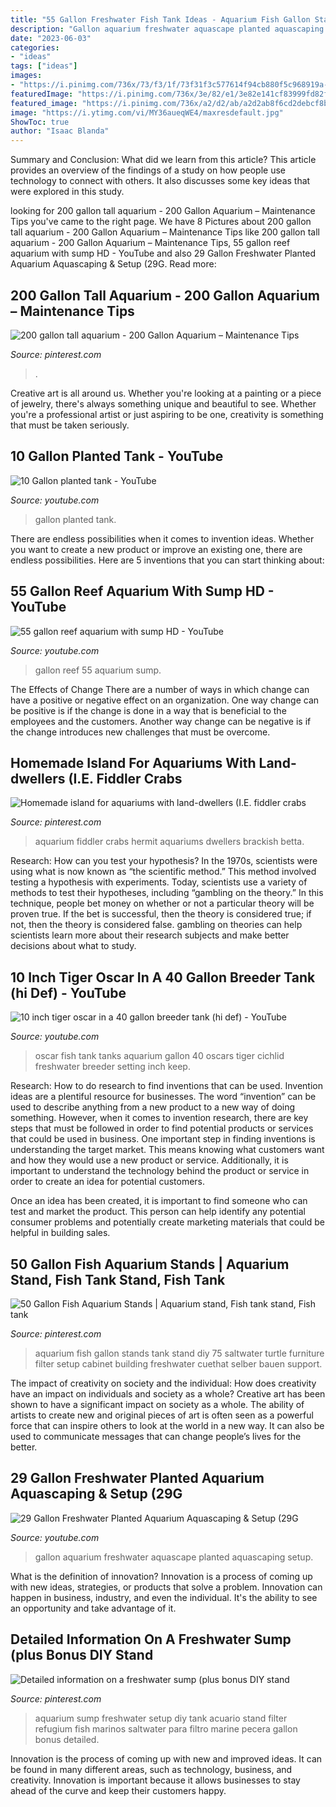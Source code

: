 ```yaml
---
title: "55 Gallon Freshwater Fish Tank Ideas - Aquarium Fish Gallon Stands Tank Stand Diy 75 Saltwater Turtle Furniture Filter Setup Cabinet Building Freshwater Cuethat Selber Bauen Support"
description: "Gallon aquarium freshwater aquascape planted aquascaping setup"
date: "2023-06-03"
categories:
- "ideas"
tags: ["ideas"]
images:
- "https://i.pinimg.com/736x/73/f3/1f/73f31f3c577614f94cb880f5c968919a--aquarium-maintenance-water-garden.jpg"
featuredImage: "https://i.pinimg.com/736x/3e/82/e1/3e82e141cf83999fd82fb0cb9247cb74--aquarium-design-aquarium-ideas.jpg"
featured_image: "https://i.pinimg.com/736x/a2/d2/ab/a2d2ab8f6cd2debcf8b2ff10107e2379--diy-aquarium-stand-aquarium-design.jpg"
image: "https://i.ytimg.com/vi/MY36aueqWE4/maxresdefault.jpg"
ShowToc: true
author: "Isaac Blanda"
---
```



Summary and Conclusion: What did we learn from this article?
This article provides an overview of the findings of a study on how people use technology to connect with others. It also discusses some key ideas that were explored in this study.

	

		
looking for 200 gallon tall aquarium - 200 Gallon Aquarium – Maintenance Tips you've came to the right page. We have 8 Pictures about 200 gallon tall aquarium - 200 Gallon Aquarium – Maintenance Tips like 200 gallon tall aquarium - 200 Gallon Aquarium – Maintenance Tips, 55 gallon reef aquarium with sump HD - YouTube and also 29 Gallon Freshwater Planted Aquarium Aquascaping &amp; Setup (29G. Read more:
		
    
## 200 Gallon Tall Aquarium - 200 Gallon Aquarium – Maintenance Tips

<img loading=lazy src="https://i.pinimg.com/736x/73/f3/1f/73f31f3c577614f94cb880f5c968919a--aquarium-maintenance-water-garden.jpg" onerror="this.onerror=null;this.src='https://tse1.mm.bing.net/th?id=OIP._OudyyK99XUlnSimNDUUAwHaE7&amp;pid=15.1';" alt="200 gallon tall aquarium - 200 Gallon Aquarium – Maintenance Tips">

_Source: pinterest.com_

>. 

	

Creative art is all around us. Whether you're looking at a painting or a piece of jewelry, there's always something unique and beautiful to see. Whether you're a professional artist or just aspiring to be one, creativity is something that must be taken seriously.

    
## 10 Gallon Planted Tank - YouTube

<img loading=lazy src="https://i.ytimg.com/vi/MY36aueqWE4/maxresdefault.jpg" onerror="this.onerror=null;this.src='https://tse2.mm.bing.net/th?id=OIP.xApKJ_kKvDKoUr1WasfqEgHaEK&amp;pid=15.1';" alt="10 Gallon planted tank - YouTube">

_Source: youtube.com_

>gallon planted tank. 

	

There are endless possibilities when it comes to invention ideas. Whether you want to create a new product or improve an existing one, there are endless possibilities. Here are 5 inventions that you can start thinking about: 

    
## 55 Gallon Reef Aquarium With Sump HD - YouTube

<img loading=lazy src="https://i.ytimg.com/vi/-2sa373HEsI/maxresdefault.jpg" onerror="this.onerror=null;this.src='https://tse4.mm.bing.net/th?id=OIP.ThwxB6c3PtZRvjhuf1KWMgHaEK&amp;pid=15.1';" alt="55 gallon reef aquarium with sump HD - YouTube">

_Source: youtube.com_

>gallon reef 55 aquarium sump. 

	

The Effects of Change
There are a number of ways in which change can have a positive or negative effect on an organization. One way change can be positive is if the change is done in a way that is beneficial to the employees and the customers. Another way change can be negative is if the change introduces new challenges that must be overcome.

    
## Homemade Island For Aquariums With Land-dwellers (I.E. Fiddler Crabs

<img loading=lazy src="https://i.pinimg.com/736x/1a/11/77/1a1177e8b856f1e472dfd772a6f82f94.jpg" onerror="this.onerror=null;this.src='https://tse2.mm.bing.net/th?id=OIP.D-055VxnBCQN2ePZ5wO-QQHaFj&amp;pid=15.1';" alt="Homemade island for aquariums with land-dwellers (I.E. fiddler crabs">

_Source: pinterest.com_

>aquarium fiddler crabs hermit aquariums dwellers brackish betta. 

	

Research: How can you test your hypothesis?
In the 1970s, scientists were using what is now known as “the scientific method.” This method involved testing a hypothesis with experiments. Today, scientists use a variety of methods to test their hypotheses, including “gambling on the theory.” In this technique, people bet money on whether or not a particular theory will be proven true. If the bet is successful, then the theory is considered true; if not, then the theory is considered false. gambling on theories can help scientists learn more about their research subjects and make better decisions about what to study.

    
## 10 Inch Tiger Oscar In A 40 Gallon Breeder Tank (hi Def) - YouTube

<img loading=lazy src="https://i.ytimg.com/vi/MaKzl5TekUY/maxresdefault.jpg" onerror="this.onerror=null;this.src='https://tse4.mm.bing.net/th?id=OIP.dRLrzA1uo60lSYR2X0tarAHaEK&amp;pid=15.1';" alt="10 inch tiger oscar in a 40 gallon breeder tank (hi def) - YouTube">

_Source: youtube.com_

>oscar fish tank tanks aquarium gallon 40 oscars tiger cichlid freshwater breeder setting inch keep. 

	

Research: How to do research to find inventions that can be used.
Invention ideas are a plentiful resource for businesses. The word “invention” can be used to describe anything from a new product to a new way of doing something. However, when it comes to invention research, there are key steps that must be followed in order to find potential products or services that could be used in business. 
One important step in finding inventions is understanding the target market. This means knowing what customers want and how they would use a new product or service. Additionally, it is important to understand the technology behind the product or service in order to create an idea for potential customers. 

Once an idea has been created, it is important to find someone who can test and market the product. This person can help identify any potential consumer problems and potentially create marketing materials that could be helpful in building sales.

    
## 50 Gallon Fish Aquarium Stands | Aquarium Stand, Fish Tank Stand, Fish Tank

<img loading=lazy src="https://i.pinimg.com/736x/a2/d2/ab/a2d2ab8f6cd2debcf8b2ff10107e2379--diy-aquarium-stand-aquarium-design.jpg" onerror="this.onerror=null;this.src='https://tse3.mm.bing.net/th?id=OIP.ZmJvkl_-3p4-YGPVxf-KUQHaJ3&amp;pid=15.1';" alt="50 Gallon Fish Aquarium Stands | Aquarium stand, Fish tank stand, Fish tank">

_Source: pinterest.com_

>aquarium fish gallon stands tank stand diy 75 saltwater turtle furniture filter setup cabinet building freshwater cuethat selber bauen support. 

	

The impact of creativity on society and the individual: How does creativity have an impact on individuals and society as a whole?
Creative art has been shown to have a significant impact on society as a whole. The ability of artists to create new and original pieces of art is often seen as a powerful force that can inspire others to look at the world in a new way. It can also be used to communicate messages that can change people’s lives for the better.

    
## 29 Gallon Freshwater Planted Aquarium Aquascaping &amp; Setup (29G

<img loading=lazy src="https://i.ytimg.com/vi/P_tqVIou7V4/maxresdefault.jpg" onerror="this.onerror=null;this.src='https://tse2.mm.bing.net/th?id=OIP.DYR-HGBz3fmpKgyi-e1ISwHaEK&amp;pid=15.1';" alt="29 Gallon Freshwater Planted Aquarium Aquascaping &amp; Setup (29G">

_Source: youtube.com_

>gallon aquarium freshwater aquascape planted aquascaping setup. 

	

What is the definition of innovation?
Innovation is a process of coming up with new ideas, strategies, or products that solve a problem. Innovation can happen in business, industry, and even the individual. It's the ability to see an opportunity and take advantage of it.

    
## Detailed Information On A Freshwater Sump (plus Bonus DIY Stand

<img loading=lazy src="https://i.pinimg.com/736x/3e/82/e1/3e82e141cf83999fd82fb0cb9247cb74--aquarium-design-aquarium-ideas.jpg" onerror="this.onerror=null;this.src='https://tse2.mm.bing.net/th?id=OIP.kb50DuVax8_klqHQndIFCwHaE7&amp;pid=15.1';" alt="Detailed information on a freshwater sump (plus bonus DIY stand">

_Source: pinterest.com_

>aquarium sump freshwater setup diy tank acuario stand filter refugium fish marinos saltwater para filtro marine pecera gallon bonus detailed. 

	

Innovation is the process of coming up with new and improved ideas. It can be found in many different areas, such as technology, business, and creativity. Innovation is important because it allows businesses to stay ahead of the curve and keep their customers happy.

